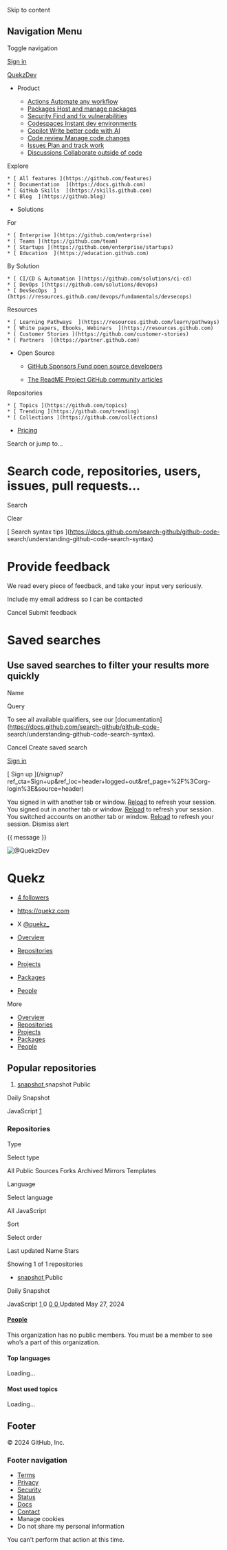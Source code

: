Skip to content

## Navigation Menu

Toggle navigation

[ ](https://github.com/)

[ Sign in ](/login?return_to=https%3A%2F%2Fgithub.com%2FQuekzDev)

[QuekzDev](/QuekzDev)

  * Product 

    * [ Actions Automate any workflow  ](https://github.com/features/actions)
    * [ Packages Host and manage packages  ](https://github.com/features/packages)
    * [ Security Find and fix vulnerabilities  ](https://github.com/features/security)
    * [ Codespaces Instant dev environments  ](https://github.com/features/codespaces)
    * [ Copilot Write better code with AI  ](https://github.com/features/copilot)
    * [ Code review Manage code changes  ](https://github.com/features/code-review)
    * [ Issues Plan and track work  ](https://github.com/features/issues)
    * [ Discussions Collaborate outside of code  ](https://github.com/features/discussions)

Explore

    * [ All features ](https://github.com/features)
    * [ Documentation  ](https://docs.github.com)
    * [ GitHub Skills  ](https://skills.github.com)
    * [ Blog  ](https://github.blog)

  * Solutions 

For

    * [ Enterprise ](https://github.com/enterprise)
    * [ Teams ](https://github.com/team)
    * [ Startups ](https://github.com/enterprise/startups)
    * [ Education  ](https://education.github.com)

By Solution

    * [ CI/CD & Automation ](https://github.com/solutions/ci-cd)
    * [ DevOps ](https://github.com/solutions/devops)
    * [ DevSecOps  ](https://resources.github.com/devops/fundamentals/devsecops)

Resources

    * [ Learning Pathways  ](https://resources.github.com/learn/pathways)
    * [ White papers, Ebooks, Webinars  ](https://resources.github.com)
    * [ Customer Stories ](https://github.com/customer-stories)
    * [ Partners  ](https://partner.github.com)

  * Open Source 

    * [ GitHub Sponsors Fund open source developers  ](https://github.com/sponsors)

    * [ The ReadME Project GitHub community articles  ](https://github.com/readme)

Repositories

    * [ Topics ](https://github.com/topics)
    * [ Trending ](https://github.com/trending)
    * [ Collections ](https://github.com/collections)

  * [Pricing](https://github.com/pricing)

Search or jump to...

# Search code, repositories, users, issues, pull requests...

Search

Clear

[ Search syntax tips ](https://docs.github.com/search-github/github-code-
search/understanding-github-code-search-syntax)

#  Provide feedback

We read every piece of feedback, and take your input very seriously.

Include my email address so I can be contacted

Cancel  Submit feedback

#  Saved searches

## Use saved searches to filter your results more quickly

Name

Query

To see all available qualifiers, see our
[documentation](https://docs.github.com/search-github/github-code-
search/understanding-github-code-search-syntax).

Cancel  Create saved search

[ Sign in ](/login?return_to=https%3A%2F%2Fgithub.com%2FQuekzDev)

[ Sign up
](/signup?ref_cta=Sign+up&ref_loc=header+logged+out&ref_page=%2F%3Corg-
login%3E&source=header)

You signed in with another tab or window. [Reload]() to refresh your session.
You signed out in another tab or window. [Reload]() to refresh your session.
You switched accounts on another tab or window. [Reload]() to refresh your
session. Dismiss alert

{{ message }}

![@QuekzDev](https://avatars.githubusercontent.com/u/154552553?s=200&v=4)

#  Quekz

  * [ 4 followers ](/orgs/QuekzDev/followers)
  * <https://quekz.com>
  * X [@quekz_](https://twitter.com/quekz_)

  * [ Overview ](/QuekzDev)
  * [ Repositories  ](/orgs/QuekzDev/repositories)
  * [ Projects  ](/orgs/QuekzDev/projects)
  * [ Packages ](/orgs/QuekzDev/packages)
  * [ People  ](/orgs/QuekzDev/people)

More

  * [Overview](/QuekzDev)
  * [Repositories](/orgs/QuekzDev/repositories)
  * [Projects](/orgs/QuekzDev/projects)
  * [Packages](/orgs/QuekzDev/packages)
  * [People](/orgs/QuekzDev/people)

##  Popular repositories

  1. [ snapshot  ](/QuekzDev/snapshot)snapshot Public

Daily Snapshot

JavaScript [ 1 ](/QuekzDev/snapshot/stargazers)

###  Repositories

Type

Select type

All Public Sources Forks Archived Mirrors Templates

Language

Select language

All JavaScript

Sort

Select order

Last updated Name Stars

Showing 1 of 1 repositories

  * [ snapshot ](/QuekzDev/snapshot) Public 

Daily Snapshot

JavaScript [ 1 ](/QuekzDev/snapshot/stargazers) 0  [ 0
](/QuekzDev/snapshot/issues) [ 0 ](/QuekzDev/snapshot/pulls) Updated May 27,
2024

#### [People ](/orgs/QuekzDev/people)

This organization has no public members. You must be a member to see who’s a
part of this organization.

#### Top languages

Loading…

#### Most used topics

Loading…

## Footer

[ ](https://github.com "GitHub") © 2024 GitHub, Inc.

### Footer navigation

  * [Terms](https://docs.github.com/site-policy/github-terms/github-terms-of-service)
  * [Privacy](https://docs.github.com/site-policy/privacy-policies/github-privacy-statement)
  * [Security](https://github.com/security)
  * [Status](https://www.githubstatus.com/)
  * [Docs](https://docs.github.com/)
  * [Contact](https://support.github.com?tags=dotcom-footer)
  * Manage cookies 
  * Do not share my personal information 

You can’t perform that action at this time.

